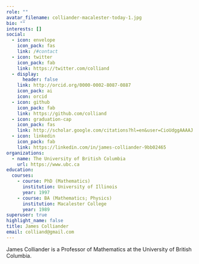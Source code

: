 ```yaml
---
role: ""
avatar_filename: colliander-macalester-today-1.jpg
bio: ""
interests: []
social:
  - icon: envelope
    icon_pack: fas
    link: /#contact
  - icon: twitter
    icon_pack: fab
    link: https://twitter.com/colliand
  - display:
      header: false
    link: http://orcid.org/0000-0002-8087-0887
    icon_pack: ai
    icon: orcid
  - icon: github
    icon_pack: fab
    link: https://github.com/colliand
  - icon: graduation-cap
    icon_pack: fas
    link: http://scholar.google.com/citations?hl=en&user=CioUdggAAAAJ
  - icon: linkedin
    icon_pack: fab
    link: https://linkedin.com/in/james-colliander-9bb02465
organizations:
  - name: The University of British Columbia
    url: https://www.ubc.ca
education:
  courses:
    - course: PhD (Mathematics)
      institution: University of Illinois
      year: 1997
    - course: BA (Mathematics; Physics)
      institution: Macalester College
      year: 1989
superuser: true
highlight_name: false
title: James Colliander
email: colliand@gmail.com
---
```


James Colliander is a Professor of Mathematics at the University of British Columbia.

